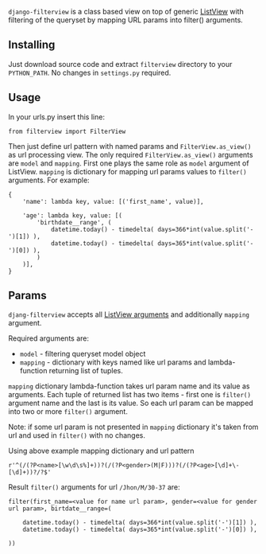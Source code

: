 `django-filterview` is a class based view on top of generic [ListView][0] with
filtering of the queryset by mapping URL params into filter() arguments.

[0]: https://docs.djangoproject.com/en/1.3/ref/class-based-views/#listview

## Installing

Just download source code and extract `filterview` directory to your `PYTHON_PATH`.
No changes in `settings.py` required.

## Usage

In your urls.py insert this line:

	from filterview import FilterView

Then just define url pattern with named params and `FilterView.as_view()` as url processing view.
The only required `FilterView.as_view()` arguments are `model` and `mapping`. First one plays
the same role as `model` argument of ListView. `mapping` is dictionary for mapping
url params values to `filter()` arguments. For example:

	{
		'name': lambda key, value: [('first_name', value)],
		
		'age': lambda key, value: [(
			'birthdate__range', (
				datetime.today() - timedelta( days=366*int(value.split('-')[1]) ),
				datetime.today() - timedelta( days=365*int(value.split('-')[0]) ),
			)
		)],
	}

## Params

`djang-filterview` accepts all [ListView arguments][1] and additionally `mapping` argument.

[1]: https://docs.djangoproject.com/en/1.3/ref/class-based-views/#django.views.generic.list.MultipleObjectMixin

Required arguments are:

* `model` - filtering queryset model object
*	`mapping` - dictionary with keys named like url params and lambda-function returning list of tuples.

`mapping` dictionary lambda-function takes url param name and its value as arguments. Each tuple
of returned list has two items - first one is `filter()` argument name and the last
is its value. So each url param can be mapped into two or more `filter()` argument.

Note: if some url param is not presented in `mapping` dictionary it's taken from url and used
in `filter()` with no changes.

Using above example mapping dictionary and url pattern

	r'^(/(?P<name>[\w\d\s%]+))?(/(?P<gender>(M|F)))?(/(?P<age>[\d]+\-[\d]+))?/?$'

Result `filter()` arguments for url `/Jhon/M/30-37` are:

	filter(first_name=<value for name url param>, gender=<value for gender url param>, birtdate__range=(
	
		datetime.today() - timedelta( days=366*int(value.split('-')[1]) ),
		datetime.today() - timedelta( days=365*int(value.split('-')[0]) ),
		
	))



	
